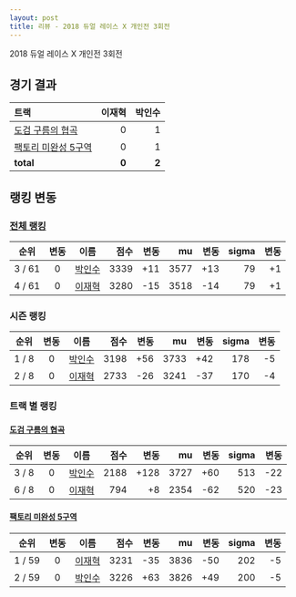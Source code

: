 ```yaml
---
layout: post
title: 리뷰 - 2018 듀얼 레이스 X 개인전 3회전
---
```


2018 듀얼 레이스 X 개인전 3회전


## 경기 결과

| 트랙 | 이재혁 | 박인수 |
|:---|---:|---:|
| [도검 구름의 협곡](../hyupgog) | 0 | 1 |
| [팩토리 미완성 5구역](../district5) | 0 | 1 |
| __total__ | __0__ | __2__ |


## 랭킹 변동


### [전체 랭킹](../singles-full)

| 순위 | 변동 | 이름 | 점수 | 변동 | mu | 변동 | sigma | 변동 |
|:---:|:---:|:---:|---:|---:|---:|---:|---:|---:|
| 3 / 61 | 0 | [박인수](../bakinsu) | 3339 | +11 | 3577 | +13 | 79 | +1 |
| 4 / 61 | 0 | [이재혁](../ijaehyeok) | 3280 | -15 | 3518 | -14 | 79 | +1 |

### 시즌 랭킹

| 순위 | 변동 | 이름 | 점수 | 변동 | mu | 변동 | sigma | 변동 |
|:---:|:---:|:---:|---:|---:|---:|---:|---:|---:|
| 1 / 8 | 0 | [박인수](../bakinsu) | 3198 | +56 | 3733 | +42 | 178 | -5 |
| 2 / 8 | 0 | [이재혁](../ijaehyeok) | 2733 | -26 | 3241 | -37 | 170 | -4 |

### 트랙 별 랭킹


#### [도검 구름의 협곡](../hyupgog)

| 순위 | 변동 | 이름 | 점수 | 변동 | mu | 변동 | sigma | 변동 |
|:---:|:---:|:---:|---:|---:|---:|---:|---:|---:|
| 3 / 8 | 0 | [박인수](../bakinsu) | 2188 | +128 | 3727 | +60 | 513 | -22 |
| 6 / 8 | 0 | [이재혁](../ijaehyeok) | 794 | +8 | 2354 | -62 | 520 | -23 |

#### [팩토리 미완성 5구역](../district5)

| 순위 | 변동 | 이름 | 점수 | 변동 | mu | 변동 | sigma | 변동 |
|:---:|:---:|:---:|---:|---:|---:|---:|---:|---:|
| 1 / 59 | 0 | [이재혁](../ijaehyeok) | 3231 | -35 | 3836 | -50 | 202 | -5 |
| 2 / 59 | 0 | [박인수](../bakinsu) | 3226 | +63 | 3826 | +49 | 200 | -5 |
